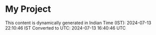 # My Project

This content is dynamically generated in Indian Time (IST): 2024-07-13 22:10:46 IST
Converted to UTC: 2024-07-13 16:40:46 UTC
